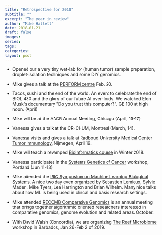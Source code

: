 ```yaml
---
title: "Retrospective for 2018"
subtitle: ""
excerpt: "The year in review"
author: "Mike Hallett"
date: 2018-01-21
draft: false
images:
series:
tags:
categories:
layout: post
---
```


- Opened our a very tiny wet-lab for (human tumor) sample preparation, droplet-isolation techniques and some DIY genomics.

- Mike gives a talk at the [PERFORM centre](https://perform.concordia.ca/Email/archive/previalew_336.html) Feb. 20.

- Tacos, sushi and the end of the world. An event to celebrate the end of BIOL 480 and the glory of our future AI over-lords. We  watched Elon Musk's documentary "Do you trust this computer?". GE 100 at high noon. (April)

- Mike will be at the AACR Annual Meeting, Chicago (April, 15-17)

- Vanessa gives a talk at the CR-CHUM, Montreal (March, 14).

- Vanessa visits and gives a talk at Radboud University Medical Center [Tumor Immunology](http://tumor-immunology.com/), Nijmegen, April 19.

- Mike will teach a revamped [Bioinformatics course](/teaching/) in Winter 2018.

- Vanessa participates in the [Systems Genetics of Cancer](http://www.markowetzlab.org/SystemsGeneticsCancer2018) workshop, Portland (Jun 11-13)

- Mike attended the [IRIC Symposium on Machine Learning  Biological Systems](https://www.iric.ca/symposium/Main?lang=en). A nice two day even organized by Sebastien Lemieux, Sylvie Mader , Mike Tyers, Lea Harrington and Brian Wilhelm.  Many nice talks about how ML is being used in clincal and basic research settings.

- Mike attended [RECOMB Comparative Genomics](https://recombcg2018.usherbrooke.ca/) is an annual meeting that brings together algorithmic oriented researchers interested in comparative genomics, genome evolution and related areas. October.

- With David Walsh (Concordia), we are organizing [The Reef Microbiome](/barbados/) workshop in Barbados, Jan 26-Feb 2 of 2019.

